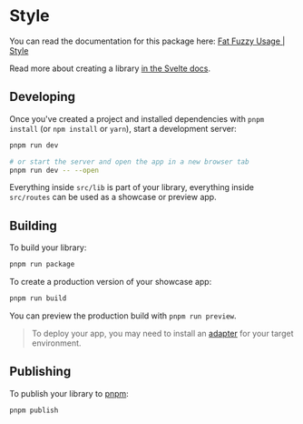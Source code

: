 # Style

You can read the documentation for this package here: [Fat Fuzzy Usage | Style](https://rocks.pages.dev/about/usage/ui)

Read more about creating a library [in the Svelte docs](https://kit.svelte.dev/docs/packaging).

## Developing

Once you've created a project and installed dependencies with `pnpm install` (or `npm install` or `yarn`), start a development server:

```bash
pnpm run dev

# or start the server and open the app in a new browser tab
pnpm run dev -- --open
```

Everything inside `src/lib` is part of your library, everything inside `src/routes` can be used as a showcase or preview app.

## Building

To build your library:

```bash
pnpm run package
```

To create a production version of your showcase app:

```bash
pnpm run build
```

You can preview the production build with `pnpm run preview`.

> To deploy your app, you may need to install an [adapter](https://kit.svelte.dev/docs/adapters) for your target environment.

## Publishing

To publish your library to [pnpm](https://www.npmjs.com):

```bash
pnpm publish
```

